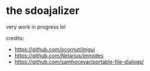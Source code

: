 # the sdoajalizer

very work in progress lol

credits:
- https://github.com/ocornut/imgui
- https://github.com/Nelarius/imnodes
- https://github.com/samhocevar/portable-file-dialogs/
